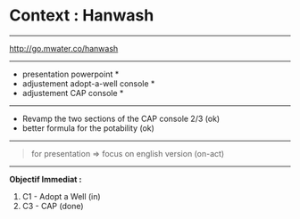 # Context : Hanwash

---

http://go.mwater.co/hanwash

---

- presentation powerpoint \* <on>
- adjustement adopt-a-well console \* <ok>
- adjustement CAP console \* <ok>

---

- Revamp the two sections of the CAP console 2/3 (ok)
- better formula for the potability (ok)

---

> for presentation => focus on english version (on-act)

---

**Objectif Immediat :**

1. C1 - Adopt a Well (in)
2. C3 - CAP (done)
